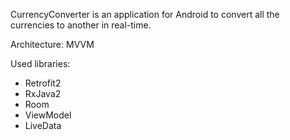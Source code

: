 CurrencyConverter is an application for Android to convert all the currencies to another in real-time.

Architecture: MVVM

Used libraries:
- Retrofit2
- RxJava2
- Room
- ViewModel
- LiveData
